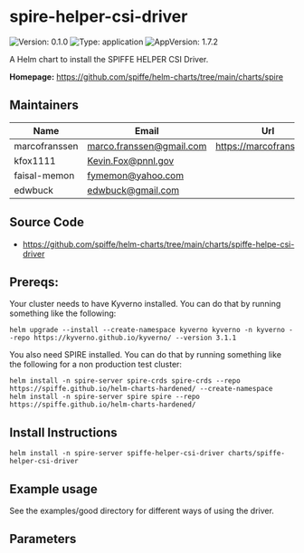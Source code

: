 # spire-helper-csi-driver

![Version: 0.1.0](https://img.shields.io/badge/Version-0.1.0-informational?style=flat-square) ![Type: application](https://img.shields.io/badge/Type-application-informational?style=flat-square) ![AppVersion: 1.7.2](https://img.shields.io/badge/AppVersion-1.7.2-informational?style=flat-square)

A Helm chart to install the SPIFFE HELPER CSI Driver.

**Homepage:** <https://github.com/spiffe/helm-charts/tree/main/charts/spire>

## Maintainers

| Name | Email | Url |
| ---- | ------ | --- |
| marcofranssen | <marco.franssen@gmail.com> | <https://marcofranssen.nl> |
| kfox1111 | <Kevin.Fox@pnnl.gov> |  |
| faisal-memon | <fymemon@yahoo.com> |  |
| edwbuck | <edwbuck@gmail.com> |  |

## Source Code

* <https://github.com/spiffe/helm-charts/tree/main/charts/spiffe-helpe-csi-driver>

## Prereqs:

Your cluster needs to have Kyverno installed. You can do that by running something like the following:

```
helm upgrade --install --create-namespace kyverno kyverno -n kyverno --repo https://kyverno.github.io/kyverno/ --version 3.1.1
```

You also need SPIRE installed. You can do that by running something like the following for a non production test cluster:

```
helm install -n spire-server spire-crds spire-crds --repo https://spiffe.github.io/helm-charts-hardened/ --create-namespace
helm install -n spire-server spire spire --repo https://spiffe.github.io/helm-charts-hardened/
```

## Install Instructions
```
helm install -n spire-server spiffe-helper-csi-driver charts/spiffe-helper-csi-driver
```

## Example usage

See the examples/good directory for different ways of using the driver.

<!-- The parameters section is generated using helm-docs.sh and should not be edited by hand. -->

## Parameters
